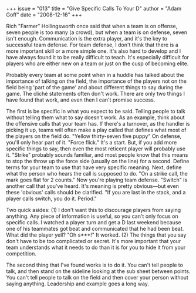 +++
issue = "013"
title = "Give Specific Calls To Your D"
author = "Adam Goff"
date = "2008-12-16"
+++

Rich "Farmer" Hollingsworth once said that when a team is on offense, seven
people is too many (a crowd), but when a team is on defense, seven isn't
enough. Communication is the extra player, and it's the key to successful team
defense. For team defense, I don't think that there is a more important skill
or a more simple one. It's also hard to develop and I have always found it to
be really difficult to teach. It's especially difficult for players who are
either new on a team or just on the cusp of becoming elite.  
  
Probably every team at some point when in a huddle has talked about the
importance of talking on the field, the importance of the players not on the
field being 'part of the game' and about different things to say during the
game. The cliché statements often don't work. There are only two things I have
found that work, and even then I can't promise success.  
  
The first is be specific in what you expect to be said. Telling people to talk
without telling them what to say doesn't work. As an example, think about the
offensive calls that your team has. If there's a turnover, as the handler is
picking it up, teams will often make a play called that defines what most of
the players on the field do. "Yellow thirty-seven five puppy" On defense,
you'll only hear part of it. "Force flick." It's a start. But, if you add more
specific things to say, then even the most reticent player will probably use
it. "Strike" probably sounds familiar, and most people know that this means to
stop the throw up the force side (usually on the line) for a second. Define
terms for your team to use that have very specific meaning. Next, define what
the person who hears the call is supposed to do. "On a strike call, the mark
goes flat for 2 counts." Now you're playing team defense. "Switch" is another
call that you've heard. It's meaning is pretty obvious—but even these
'obvious' calls should be clarified. "If you are last in the stack, and a
player calls switch, you do it. Period."  
  
Two quick asides: (1) I don't want this to discourage players from saying
anything. Any piece of information is useful, so you can't only focus on
specific calls. I watched a player turn and get a D last weekend because one
of his teammates got beat and communicated that he had been beat. What did the
player yell? "Oh s***!" It worked. (2) The things that you say don't have to
be too complicated or secret. It's more important that your team understands
what it needs to do than it is for you to hide it from your competition.  
  
The second thing that I've found works is to do it. You can't tell people to
talk, and then stand on the sideline looking at the sub sheet between points.
You can't tell people to talk on the field and then cover your person without
saying anything. Leadership and example goes a long way.
